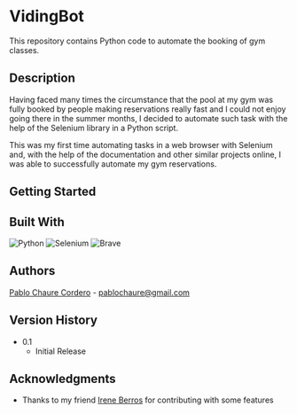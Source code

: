 # VidingBot

This repository contains Python code to automate the booking of gym classes.

## Description

Having faced many times the circumstance that the pool at my gym was fully booked by people making reservations really fast and I could not enjoy going there in the summer months, I decided to automate such task with the help of the Selenium library in a Python script.

This was my first time automating tasks in a web browser with Selenium and, with the help of the documentation and other similar projects online, I was able to successfully automate my gym reservations.

## Getting Started

## Built With

![Python](https://img.shields.io/badge/python-3670A0?style=for-the-badge&logo=python&logoColor=ffdd54)
![Selenium](https://img.shields.io/badge/-selenium-%43B02A?style=for-the-badge&logo=selenium&logoColor=white)
![Brave](https://img.shields.io/badge/Brave-FB542B?style=for-the-badge&logo=Brave&logoColor=white)

## Authors

[Pablo Chaure Cordero](https://www.linkedin.com/in/pablochaure/) - pablochaure@gmail.com


## Version History

* 0.1
    * Initial Release

## Acknowledgments

* Thanks to my friend [Irene Berros](https://www.linkedin.com/in/irene-berros-sanmart%C3%ADn-058a80190/) for contributing with some features 